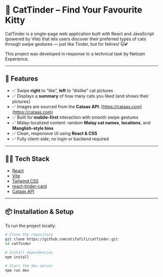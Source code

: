 # 🐾 CatTinder – Find Your Favourite Kitty

CatTinder is a single-page web application built with React and JavaScript (powered by Vite) that lets users discover their preferred types of cats through swipe gestures — just like Tinder, but for felines! 🐱💕

This project was developed in response to a technical task by Netizen Experience.

---

## 🚀 Features

- ✅ Swipe **right** to “like”, **left** to “dislike” cat pictures
- ✅ Displays a **summary** of how many cats you liked (and shows their pictures)
- ✅ Images are sourced from the **Cataas API**: [https://cataas.com](https://cataas.com)
- ✅ Built for **mobile-first** interaction with smooth swipe gestures
- ✅ Malay-localized content: random **Malay cat names**, **locations**, and **Manglish-style bios**
- ✅ Clean, responsive UI using **React & CSS**
- ✅ Fully client-side; no login or backend required

---

## 🧑‍💻 Tech Stack

- [React](https://reactjs.org/)
- [Vite](https://vitejs.dev/)
- [Tailwind CSS](https://tailwindcss.com/)
- [react-tinder-card](https://www.npmjs.com/package/react-tinder-card)
- [Cataas API](https://cataas.com/)

---

## 📦 Installation & Setup

To run the project locally:

```bash
# Clone the repository
git clone https://github.com/atifafifi/catTinder.git
cd catTinder

# Install dependencies
npm install

# Start the dev server
npm run dev
